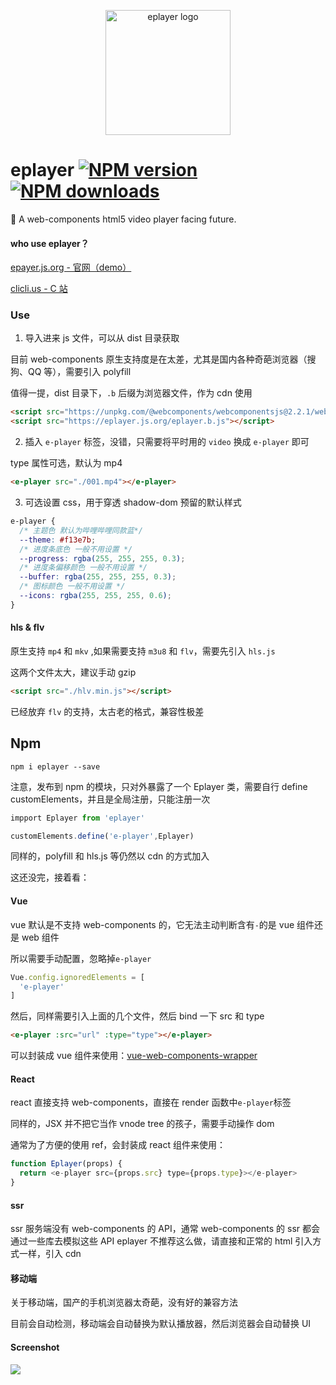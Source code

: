 <p align="center"><img src="http://ww1.sinaimg.cn/large/0065Zy9egy1fvcjfzaa1lj30dw0dwwhe.jpg" alt="eplayer logo" width="200px"></p>

# eplayer [![NPM version](https://img.shields.io/npm/v/eplayer.svg?style=flat-square)](https://npmjs.com/package/eplayer) [![NPM downloads](https://img.shields.io/npm/dm/eplayer.svg?style=flat-square)](https://npmjs.com/package/eplayer)

:dart: A web-components html5 video player facing future.

#### who use eplayer？

[epayer.js.org - 官网（demo）](https://eplayer.js.org/)

[clicli.us - C 站](https://www.clicli.us/)

### Use

1. 导入进来 js 文件，可以从 dist 目录获取

目前 web-components 原生支持度是在太差，尤其是国内各种奇葩浏览器（搜狗、QQ 等），需要引入 polyfill

值得一提，dist 目录下，`.b` 后缀为浏览器文件，作为 cdn 使用

```html
<script src="https://unpkg.com/@webcomponents/webcomponentsjs@2.2.1/webcomponents-bundle.js"></script>
<script src="https://eplayer.js.org/eplayer.b.js"></script>
```

2. 插入 `e-player` 标签，没错，只需要将平时用的 `video` 换成 `e-player` 即可

type 属性可选，默认为 mp4

```html
<e-player src="./001.mp4"></e-player>
```

3. 可选设置 css，用于穿透 shadow-dom 预留的默认样式

```css
e-player {
  /* 主题色 默认为哔哩哔哩同款蓝*/
  --theme: #f13e7b;
  /* 进度条底色 一般不用设置 */
  --progress: rgba(255, 255, 255, 0.3);
  /* 进度条偏移颜色 一般不用设置 */
  --buffer: rgba(255, 255, 255, 0.3);
  /* 图标颜色 一般不用设置 */
  --icons: rgba(255, 255, 255, 0.6);
}
```

#### hls & flv

原生支持 `mp4` 和 `mkv` ,如果需要支持 `m3u8` 和 `flv`，需要先引入 `hls.js`

这两个文件太大，建议手动 gzip

```html
<script src="./hlv.min.js"></script>
```
已经放弃 `flv` 的支持，太古老的格式，兼容性极差

## Npm

```
npm i eplayer --save
```

注意，发布到 npm 的模块，只对外暴露了一个 Eplayer 类，需要自行 define customElements，并且是全局注册，只能注册一次

```Javascript
impport Eplayer from 'eplayer'

customElements.define('e-player',Eplayer)
```
同样的，polyfill 和 hls.js 等仍然以 cdn 的方式加入

这还没完，接着看：
#### Vue

vue 默认是不支持 web-components 的，它无法主动判断含有`-`的是 vue 组件还是 web 组件

所以需要手动配置，忽略掉`e-player`

```JavaScript
Vue.config.ignoredElements = [
  'e-player'
]
```

然后，同样需要引入上面的几个文件，然后 bind 一下 src 和 type

```html
<e-player :src="url" :type="type"></e-player>
```

可以封装成 vue 组件来使用：[vue-web-components-wrapper](https://github.com/vuejs/vue-web-component-wrapper)

#### React

react 直接支持 web-components，直接在 render 函数中`e-player`标签

同样的，JSX 并不把它当作 vnode tree 的孩子，需要手动操作 dom

通常为了方便的使用 ref，会封装成 react 组件来使用：

```Javascript
function Eplayer(props) {
  return <e-player src={props.src} type={props.type}></e-player>
}
```

#### ssr
ssr 服务端没有 web-components 的 API，通常 web-components 的 ssr 都会通过一些库去模拟这些 API
eplayer 不推荐这么做，请直接和正常的 html 引入方式一样，引入 cdn

#### 移动端

关于移动端，国产的手机浏览器太奇葩，没有好的兼容方法

目前会自动检测，移动端会自动替换为默认播放器，然后浏览器会自动替换 UI

#### Screenshot

![](https://ws1.sinaimg.cn/mw690/0065Zy9egy1g0n3cjgufmj31jj0v74qp.jpg)
